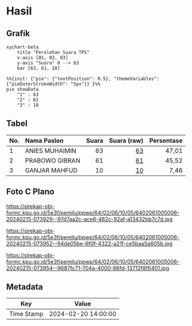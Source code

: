 # Hasil

## Grafik

```mermaid
xychart-beta
    title "Perolehan Suara TPS"
    x-axis [01, 02, 03]
    y-axis "Suara" 0 --> 63
    bar [63, 61, 10]
```

```mermaid
%%{init: {"pie": {"textPosition": 0.5}, "themeVariables": {"pieOuterStrokeWidth": "5px"}} }%%
pie showData
    "1" : 63
    "2" : 61
    "3" : 10
```

## Tabel

| No. | Nama Paslon    | Suara | Suara (raw) | Persentase |
|:--- |:-------------- | -----:| -----------:| ----------:|
| 1   | ANIES MUHAIMIN | 63    | [63][p-1]   | 47,01      |
| 2   | PRABOWO GIBRAN | 61    | [61][p-2]   | 45,52      |
| 3   | GANJAR MAHFUD  | 10    | [10][p-3]   | 7,46       |


[p-1]: https://github.com/gigit-pemilu/pemilu-2024-64-kalimantan-timur/blob/main/pilpres/hitung-suara/sub/64-kalimantan-timur/sub/02-kutai-kartanegara/sub/06-tenggarong/sub/1005-melayu/sub/006-tps/sub/paslon-1.txt
[p-2]: https://github.com/gigit-pemilu/pemilu-2024-64-kalimantan-timur/blob/main/pilpres/hitung-suara/sub/64-kalimantan-timur/sub/02-kutai-kartanegara/sub/06-tenggarong/sub/1005-melayu/sub/006-tps/sub/paslon-2.txt
[p-3]: https://github.com/gigit-pemilu/pemilu-2024-64-kalimantan-timur/blob/main/pilpres/hitung-suara/sub/64-kalimantan-timur/sub/02-kutai-kartanegara/sub/06-tenggarong/sub/1005-melayu/sub/006-tps/sub/paslon-3.txt

## Foto C Plano

https://sirekap-obj-formc.kpu.go.id/5e3f/pemilu/ppwp/64/02/06/10/05/6402061005006-20240215-073929--97d7aa2c-ace8-482c-92af-a13432bb7c7d.jpg

https://sirekap-obj-formc.kpu.go.id/5e3f/pemilu/ppwp/64/02/06/10/05/6402061005006-20240215-073952--94de05be-6f0f-4322-a21f-ce5baa5a605b.jpg

https://sirekap-obj-formc.kpu.go.id/5e3f/pemilu/ppwp/64/02/06/10/05/6402061005006-20240215-073954--9687fc71-704a-4000-86fd-13712f8f6401.jpg


## Metadata

| Key        | Value               |
| ---------- | ------------------- |
| Time Stamp | 2024-02-20 14:00:00 |



